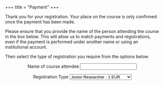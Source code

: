 +++
title = "Payment"
+++

Thank you for your registration.  Your place on the course is only confirmed once the payment has been made.  

Please ensure that you provide the name of the person attending the course in the box below.  This will allow us to match payments and registrations, even if the payment is performed under another name or using an institutional account.

Then select the type of registration you require from the options below.



<div id="smart-button-container">
      <div style="text-align: center;">
        <div style="margin-bottom: 1.25rem;">
          <p></p>
          <div class="form-group-paypal">
          <label for="name">Name of course attendee</label>
          <input type="text" class="form-control" name="name" id="name" required=""><p></p>
          </div>
          <div class="form-group-paypal">
          <label for="item-options">Registration Type</label>
          <select id="item-options" class="form-control">
            <option value="Junior Researcher" price="1">Junior Researcher - 1 EUR</option>
            <option value="Academic / Non-Profit" price="5">Academic / Non-profit - 5 EUR</option>
            <option value="Commercial" price="10">Commercial - 10 EUR</option>
          </select>
          </div>
          <select style="visibility: hidden" id="quantitySelect"></select>
        </div>
      <div id="paypal-button-container"></div>
      </div>
    </div>
<script src="https://www.paypal.com/sdk/js?client-id=AdXfnDP1Kqq46-SFtnWTuSkgwC9T1TXN252zv0TEcCLOEWJ2WHOfyXLz3AS-lpjLRdqD5XW5H8A4ccEJ&enable-funding=venmo&currency=EUR" data-sdk-integration-source="button-factory"></script>
    
<script>
  function initPayPalButton() {
    var shipping = 0;
    var itemOptions = document.querySelector("#smart-button-container #item-options");
    var quantity = parseInt();
    var quantitySelect = document.querySelector("#smart-button-container #quantitySelect");
    var attendeeName = document.getElementById('name');
    if (!isNaN(quantity)) {
      quantitySelect.style.visibility = "visible";
    }
    var orderDescription = '';
    if(orderDescription === '') {
      orderDescription = 'CSAMA registration for ';
    }
    paypal.Buttons({
      style: {
        shape: 'rect',
        color: 'blue',
        layout: 'vertical',
        label: 'pay',
      },
      createOrder: function(data, actions) {
        var attendee = attendeeName.value;
            console.log(attendee);
        var selectedItemDescription = itemOptions.options[itemOptions.selectedIndex].value;
        var selectedItemPrice = parseFloat(itemOptions.options[itemOptions.selectedIndex].getAttribute("price"));
        var tax = (0 === 0 || false) ? 0 : (selectedItemPrice * (parseFloat(0)/100));
        if(quantitySelect.options.length > 0) {
          quantity = parseInt(quantitySelect.options[quantitySelect.selectedIndex].value);
        } else {
          quantity = 1;
        }
        tax *= quantity;
        tax = Math.round(tax * 100) / 100;
        var priceTotal = quantity * selectedItemPrice + parseFloat(shipping) + tax;
        priceTotal = Math.round(priceTotal * 100) / 100;
        var itemTotalValue = Math.round((selectedItemPrice * quantity) * 100) / 100;
        return actions.order.create({
          purchase_units: [{
            description: orderDescription + attendee,
            amount: {
              currency_code: 'EUR',
              value: priceTotal,
              breakdown: {
                item_total: {
                  currency_code: 'EUR',
                  value: itemTotalValue,
                },
                shipping: {
                  currency_code: 'EUR',
                  value: shipping,
                },
                tax_total: {
                  currency_code: 'EUR',
                  value: tax,
                }
              }
            },
            items: [{
              name: selectedItemDescription,
              unit_amount: {
                currency_code: 'EUR',
                value: selectedItemPrice,
              },
              quantity: quantity
            }]
          }]
        });
      },
      onApprove: function(data, actions) {
        return actions.order.capture().then(function(orderData) {
          // Full available details
          console.log('Capture result', orderData, JSON.stringify(orderData, null, 2));
          // Show a success message within this page, e.g.
          const element = document.getElementById('paypal-button-container');
          //element.innerHTML = '';
          //element.innerHTML = '<h3>Thank you for your payment!</h3>';
          // Or go to another URL:  actions.redirect('thank_you.html');
          actions.redirect('/success/');
        });
      },
      onError: function(err) {
        console.log(err);
      },
    }).render('#paypal-button-container');
  }
  initPayPalButton();
</script>

